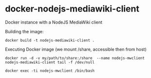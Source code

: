 # docker-nodejs-mediawiki-client
Docker instance with a NodeJS MediaWiki client


Building the image:

    docker build -t nodejs-mediawiki-client .


Executing Docker image (we mount /share, accessible then from host)

    docker run -d -v my/path/to/share:/share  --name nodejs-mwclient nodejs-mediawiki-client tail -f /dev/null

    docker exec -ti nodejs-mwclient /bin/bash


